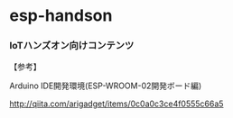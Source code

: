# esp-handson

### IoTハンズオン向けコンテンツ ###


【参考】

Arduino IDE開発環境(ESP-WROOM-02開発ボード編)

http://qiita.com/arigadget/items/0c0a0c3ce4f0555c66a5


